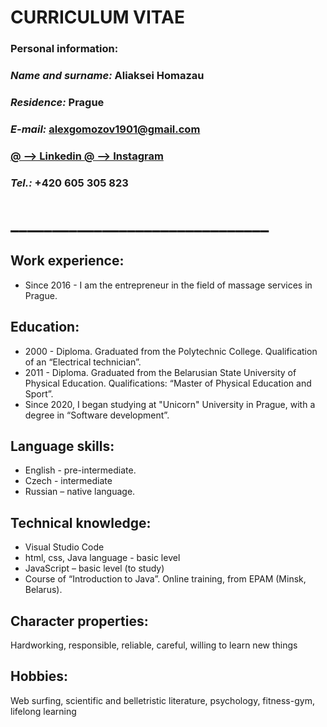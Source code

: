 #                           CURRICULUM VITAE

### Personal information:
### _Name and surname:_  Aliaksei Homazau

### _Residence:_  Prague
### _E-mail:_ alexgomozov1901@gmail.com  
### [@ --> Linkedin ](https://www.linkedin.com/in/alexejgomozov-massage)  [ @ --> Instagram](https://www.instagram.com/alexey_gomozov/) 
### _Tel.:_  +420 605 305 823
# _______________________________

##   Work experience:

- Since 2016 - I am the entrepreneur in the field of massage services in Prague.

## Education:

- 2000 - Diploma. Graduated from the Polytechnic College. Qualification of an “Electrical technician”. 
- 2011 - Diploma. Graduated from the Belarusian State University of Physical Education. Qualifications: “Master of Physical Education and Sport”.
- Since 2020, I began studying at "Unicorn" University in Prague, with a degree in “Software development”.

## Language skills:

- English - pre-intermediate. 
- Czech - intermediate
- Russian – native language.
 

## Technical knowledge:

- Visual Studio Code
- html, css, Java language - basic level
- JavaScript – basic level (to study)
- Course of “Introduction to Java”. Online training, from EPAM (Minsk, Belarus).

## Character properties:
Hardworking, responsible, reliable, careful, willing to learn new things

## Hobbies:
Web surfing, scientific and belletristic literature, psychology, fitness-gym, lifelong learning
